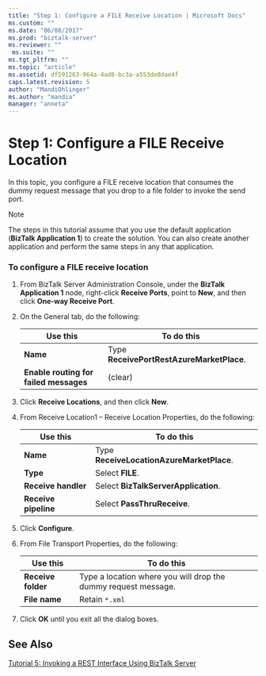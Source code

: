```yaml
---
title: "Step 1: Configure a FILE Receive Location | Microsoft Docs"
ms.custom: ""
ms.date: "06/08/2017"
ms.prod: "biztalk-server"
ms.reviewer: ""
 ms.suite: ""
ms.tgt_pltfrm: ""
ms.topic: "article"
ms.assetid: df591263-964a-4ad8-bc3a-a553de8dae4f
caps.latest.revision: 5
author: "MandiOhlinger"
ms.author: "mandia"
manager: "anneta"
---
```

# Step 1: Configure a FILE Receive Location
In this topic, you configure a FILE receive location that consumes the dummy request message that you drop to a file folder to invoke the send port.  
  
> [!NOTE]
>  The steps in this tutorial assume that you use the default application (**BizTalk Application 1**) to create the solution. You can also create another application and perform the same steps in any that application.  
  
### To configure a FILE receive location  
  
1.  From BizTalk Server Administration Console, under the **BizTalk Application 1** node, right-click **Receive Ports**, point to **New**, and then click **One-way Receive Port**.  
  
2.  On the General tab, do the following:  
  
    |Use this|To do this|  
    |--------------|----------------|  
    |**Name**|Type **ReceivePortRestAzureMarketPlace**.|  
    |**Enable routing for failed messages**|(clear)|  
  
3.  Click **Receive Locations**, and then click **New**.  
  
4.  From Receive Location1 – Receive Location Properties, do the following:  
  
    |Use this|To do this|  
    |--------------|----------------|  
    |**Name**|Type **ReceiveLocationAzureMarketPlace**.|  
    |**Type**|Select **FILE**.|  
    |**Receive handler**|Select **BizTalkServerApplication**.|  
    |**Receive pipeline**|Select **PassThruReceive**.|  
  
5.  Click **Configure**.  
  
6.  From File Transport Properties, do the following:  
  
    |Use this|To do this|  
    |--------------|----------------|  
    |**Receive folder**|Type a location where you will drop the dummy request message.|  
    |**File name**|Retain `*.xml`|  
  
7.  Click **OK** until you exit all the dialog boxes.  
  
## See Also  
 [Tutorial 5: Invoking a REST Interface Using BizTalk Server](../core/tutorial-5-invoking-a-rest-interface-using-biztalk-server.md)